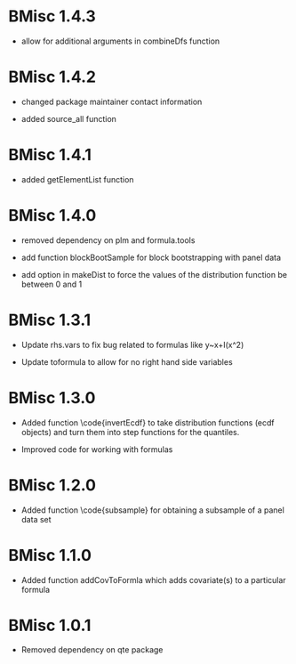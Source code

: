 # BMisc 1.4.3

  * allow for additional arguments in combineDfs function

# BMisc 1.4.2

  * changed package maintainer contact information
  
  * added source_all function

# BMisc 1.4.1

  * added getElementList function

# BMisc 1.4.0

  * removed dependency on plm and formula.tools
  
  * add function blockBootSample for block bootstrapping with panel data

  * add option in makeDist to force the values of the distribution function be between 0 and 1

# BMisc 1.3.1

  * Update rhs.vars to fix bug related to formulas like y~x+I(x^2)

  * Update toformula to allow for no right hand side variables
  
# BMisc 1.3.0

 * Added function \code{invertEcdf} to take distribution functions (ecdf objects) and turn them into step functions for the quantiles.

 * Improved code for working with formulas
 
# BMisc 1.2.0

 * Added function \code{subsample} for obtaining a subsample of a panel data set

# BMisc 1.1.0

 * Added function addCovToFormla which adds covariate(s) to a particular formula

# BMisc 1.0.1

 * Removed dependency on qte package
